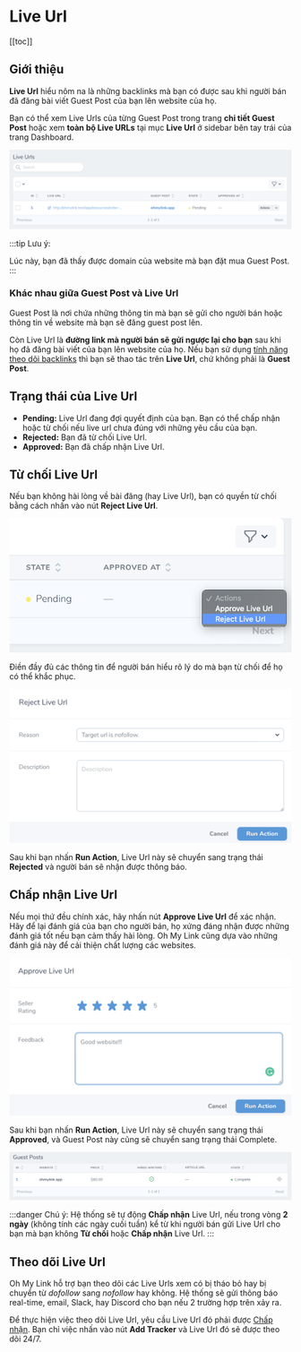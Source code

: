 # Live Url

[[toc]]

## Giới thiệu

**Live Url** hiểu nôm na là những backlinks mà bạn có được sau khi người bán đã đăng bài viết Guest Post của bạn lên website của họ.

Bạn có thể xem Live Urls của từng Guest Post trong trang **chi tiết Guest Post** hoặc xem **toàn bộ Live URLs** tại mục **Live Url** ở sidebar bên tay trái của trang Dashboard.

![Live Url](./../../assets/img/live-url.png)

:::tip Lưu ý:

Lúc này, bạn đã thấy được domain của website mà bạn đặt mua Guest Post.
:::

### Khác nhau giữa Guest Post và Live Url
Guest Post là nơi chứa những thông tin mà bạn sẽ gửi cho người bán hoặc thông tin về website mà bạn sẽ đăng guest post lên. 

Còn Live Url là **đường link mà người bán sẽ gửi ngược lại cho bạn** sau khi họ đã đăng bài viết của bạn lên website của họ. Nếu bạn sử dụng [tính năng theo dõi backlinks](/vi/nguoi-mua/live-url.html#theo-doi-live-url) thì bạn sẽ thao tác trên **Live Url**, chứ không phải là **Guest Post**.

## Trạng thái của Live Url

- **Pending:** Live Url đang đợi quyết định của bạn. Bạn có thể chấp nhận hoặc từ chối nếu live url chưa đúng với những yêu cầu của bạn.
- **Rejected:** Bạn đã từ chối Live Url.
- **Approved:** Bạn đã chấp nhận Live Url.

## Từ chối Live Url

Nếu bạn không hài lòng về bài đăng (hay Live Url), bạn có quyền từ chối bằng cách nhấn vào nút **Reject Live Url**.

![Live Url](./../../assets/img/reject-live-url.png)

Điền đầy đủ các thông tin để người bán hiểu rõ lý do mà bạn từ chối để họ có thể khắc phục.

![Live Url](./../../assets/img/submit-live-url-rejection.png)

Sau khi bạn nhấn **Run Action**, Live Url này sẽ chuyển sang trạng thái **Rejected** và người bán sẽ nhận được thông báo.

## Chấp nhận Live Url

Nếu mọi thứ đều chính xác, hãy nhấn nút **Approve Live Url** để xác nhận. Hãy để lại đánh giá của bạn cho người bán, họ xứng đáng nhận được những đánh giá tốt nếu bạn cảm thấy hài lòng. Oh My Link cũng dựa vào những đánh giá này để cải thiện chất lượng các websites.

![Live Url](./../../assets/img/approve-live-url.png)

Sau khi bạn nhấn **Run Action**, Live Url này sẽ chuyển sang trạng thái **Approved**, và Guest Post này cũng sẽ chuyển sang trạng thái Complete.

![Live Url](./../../assets/img/completed-guest-post.png)

:::danger Chú ý:
Hệ thống sẽ tự động **Chấp nhận** Live Url, nếu trong vòng **2 ngày** (không tính các ngày cuối tuần) kể từ khi người bán gửi Live Url cho bạn mà bạn không **Từ chối** hoặc **Chấp nhận** Live Url. 
:::

## Theo dõi Live Url

Oh My Link hỗ trợ bạn theo dõi các Live Urls xem có bị tháo bỏ hay bị chuyển từ *dofollow* sang *nofollow* hay không. Hệ thống sẽ gửi thông báo real-time, email, Slack, hay Discord cho bạn nếu 2 trường hợp trên xảy ra.

Để thực hiện việc theo dõi Live Url, yêu cầu Live Url đó phải được [Chấp nhận](/vi/nguoi-mua/live-url.html#chap-nhan-live-url). Bạn chỉ việc nhấn vào nút **Add Tracker** và Live Url đó sẽ được theo dõi 24/7.
